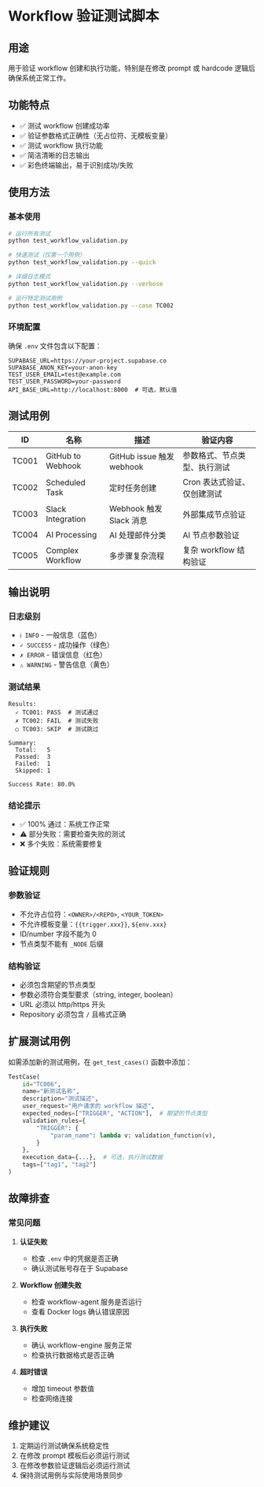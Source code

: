 # Workflow 验证测试脚本

## 用途
用于验证 workflow 创建和执行功能，特别是在修改 prompt 或 hardcode 逻辑后确保系统正常工作。

## 功能特点
- ✅ 测试 workflow 创建成功率
- ✅ 验证参数格式正确性（无占位符、无模板变量）
- ✅ 测试 workflow 执行功能
- ✅ 简洁清晰的日志输出
- ✅ 彩色终端输出，易于识别成功/失败

## 使用方法

### 基本使用
```bash
# 运行所有测试
python test_workflow_validation.py

# 快速测试（仅第一个用例）
python test_workflow_validation.py --quick

# 详细日志模式
python test_workflow_validation.py --verbose

# 运行特定测试用例
python test_workflow_validation.py --case TC002
```

### 环境配置
确保 `.env` 文件包含以下配置：
```
SUPABASE_URL=https://your-project.supabase.co
SUPABASE_ANON_KEY=your-anon-key
TEST_USER_EMAIL=test@example.com
TEST_USER_PASSWORD=your-password
API_BASE_URL=http://localhost:8000  # 可选，默认值
```

## 测试用例

| ID | 名称 | 描述 | 验证内容 |
|---|------|------|----------|
| TC001 | GitHub to Webhook | GitHub issue 触发 webhook | 参数格式、节点类型、执行测试 |
| TC002 | Scheduled Task | 定时任务创建 | Cron 表达式验证、仅创建测试 |
| TC003 | Slack Integration | Webhook 触发 Slack 消息 | 外部集成节点验证 |
| TC004 | AI Processing | AI 处理邮件分类 | AI 节点参数验证 |
| TC005 | Complex Workflow | 多步骤复杂流程 | 复杂 workflow 结构验证 |

## 输出说明

### 日志级别
- `ℹ INFO` - 一般信息（蓝色）
- `✓ SUCCESS` - 成功操作（绿色）
- `✗ ERROR` - 错误信息（红色）
- `⚠ WARNING` - 警告信息（黄色）

### 测试结果
```
Results:
  ✓ TC001: PASS  # 测试通过
  ✗ TC002: FAIL  # 测试失败
  ○ TC003: SKIP  # 测试跳过

Summary:
  Total:   5
  Passed:  3
  Failed:  1
  Skipped: 1

Success Rate: 80.0%
```

### 结论提示
- ✅ 100% 通过：系统工作正常
- ⚠️ 部分失败：需要检查失败的测试
- ❌ 多个失败：系统需要修复

## 验证规则

### 参数验证
- 不允许占位符：`<OWNER>/<REPO>`, `<YOUR_TOKEN>`
- 不允许模板变量：`{{trigger.xxx}}`, `${env.xxx}`
- ID/number 字段不能为 0
- 节点类型不能有 `_NODE` 后缀

### 结构验证
- 必须包含期望的节点类型
- 参数必须符合类型要求（string, integer, boolean）
- URL 必须以 http/https 开头
- Repository 必须包含 `/` 且格式正确

## 扩展测试用例

如需添加新的测试用例，在 `get_test_cases()` 函数中添加：

```python
TestCase(
    id="TC006",
    name="新测试名称",
    description="测试描述",
    user_request="用户请求的 workflow 描述",
    expected_nodes=["TRIGGER", "ACTION"],  # 期望的节点类型
    validation_rules={
        "TRIGGER": {
            "param_name": lambda v: validation_function(v),
        }
    },
    execution_data={...},  # 可选，执行测试数据
    tags=["tag1", "tag2"]
)
```

## 故障排查

### 常见问题

1. **认证失败**
   - 检查 `.env` 中的凭据是否正确
   - 确认测试账号存在于 Supabase

2. **Workflow 创建失败**
   - 检查 workflow-agent 服务是否运行
   - 查看 Docker logs 确认错误原因

3. **执行失败**
   - 确认 workflow-engine 服务正常
   - 检查执行数据格式是否正确

4. **超时错误**
   - 增加 timeout 参数值
   - 检查网络连接

## 维护建议

1. 定期运行测试确保系统稳定性
2. 在修改 prompt 模板后必须运行测试
3. 在修改参数验证逻辑后必须运行测试
4. 保持测试用例与实际使用场景同步